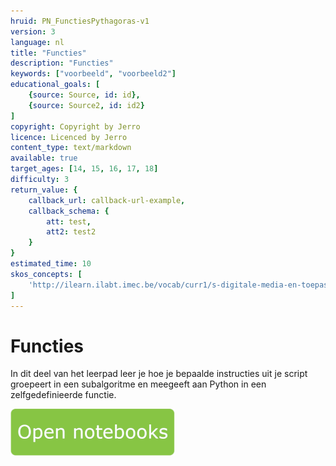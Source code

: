 ```yaml
---
hruid: PN_FunctiesPythagoras-v1
version: 3
language: nl
title: "Functies"
description: "Functies"
keywords: ["voorbeeld", "voorbeeld2"]
educational_goals: [
    {source: Source, id: id}, 
    {source: Source2, id: id2}
]
copyright: Copyright by Jerro
licence: Licenced by Jerro
content_type: text/markdown
available: true
target_ages: [14, 15, 16, 17, 18]
difficulty: 3
return_value: {
    callback_url: callback-url-example,
    callback_schema: {
        att: test,
        att2: test2
    }
}
estimated_time: 10
skos_concepts: [
    'http://ilearn.ilabt.imec.be/vocab/curr1/s-digitale-media-en-toepassingen'
]
---
```


# Functies

In dit deel van het leerpad leer je hoe je bepaalde instructies uit je script groepeert in een subalgoritme en meegeeft aan Python in een zelfgedefinieerde functie.

[![](embed/Knop.png "Knop")](https://kiks.ilabt.imec.be/jupyterhub/?id=1006 "Notebooks Functies")

